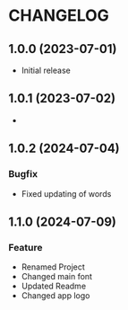 # CHANGELOG

## 1.0.0 (2023-07-01)

- Initial release

## 1.0.1 (2023-07-02)

-

## 1.0.2 (2024-07-04)

### Bugfix

- Fixed updating of words

## 1.1.0 (2024-07-09)

### Feature

- Renamed Project
- Changed main font
- Updated Readme
- Changed app logo
